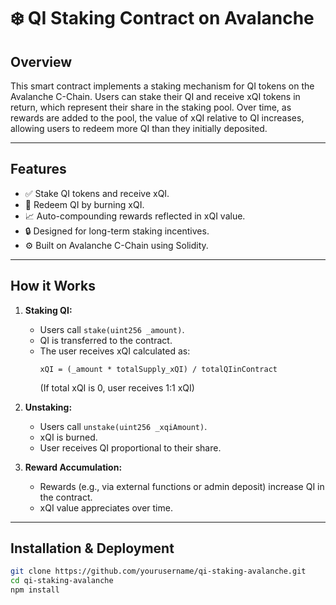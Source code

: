 # ❄️ QI Staking Contract on Avalanche

## Overview

This smart contract implements a staking mechanism for QI tokens on the Avalanche C-Chain. Users can stake their QI and receive xQI tokens in return, which represent their share in the staking pool. Over time, as rewards are added to the pool, the value of xQI relative to QI increases, allowing users to redeem more QI than they initially deposited.

---

## Features

- ✅ Stake QI tokens and receive xQI.
- 🔁 Redeem QI by burning xQI.
- 📈 Auto-compounding rewards reflected in xQI value.
- 🔒 Designed for long-term staking incentives.
- ⚙️ Built on Avalanche C-Chain using Solidity.

---

## How it Works

1. **Staking QI:**
   - Users call `stake(uint256 _amount)`.
   - QI is transferred to the contract.
   - The user receives xQI calculated as:  
     ```
     xQI = (_amount * totalSupply_xQI) / totalQIinContract
     ```
     (If total xQI is 0, user receives 1:1 xQI)

2. **Unstaking:**
   - Users call `unstake(uint256 _xqiAmount)`.
   - xQI is burned.
   - User receives QI proportional to their share.

3. **Reward Accumulation:**
   - Rewards (e.g., via external functions or admin deposit) increase QI in the contract.
   - xQI value appreciates over time.

---

## Installation & Deployment

```bash
git clone https://github.com/yourusername/qi-staking-avalanche.git
cd qi-staking-avalanche
npm install
